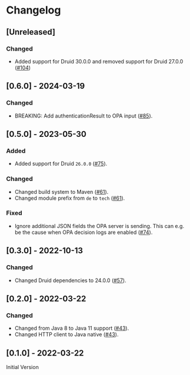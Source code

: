 # Changelog

## [Unreleased]

### Changed

- Added support for Druid 30.0.0 and removed support for Druid 27.0.0 ([#104])

[#104]: https://github.com/stackabletech/druid-opa-authorizer/pull/104

## [0.6.0] - 2024-03-19

### Changed

- BREAKING: Add authenticationResult to OPA input ([#85]).

[#85]: https://github.com/stackabletech/druid-opa-authorizer/pull/85

## [0.5.0] - 2023-05-30

### Added

- Added support for Druid `26.0.0` ([#75]).

### Changed

- Changed build system to Maven ([#61]).
- Changed module prefix from `de` to `tech` ([#61]).

### Fixed

- Ignore additional JSON fields the OPA server is sending. This can e.g. be the cause when OPA decision logs are enabled ([#74]).

[#61]: https://github.com/stackabletech/druid-opa-authorizer/pull/61
[#74]: https://github.com/stackabletech/druid-opa-authorizer/pull/74
[#75]: https://github.com/stackabletech/druid-opa-authorizer/pull/75

## [0.3.0] - 2022-10-13

### Changed

- Changed Druid dependencies to 24.0.0 ([#57]).

[#57]: https://github.com/stackabletech/druid-opa-authorizer/pull/57

## [0.2.0] - 2022-03-22

### Changed

- Changed from Java 8 to Java 11 support ([#43]).
- Changed HTTP client to Java native ([#43]).

[#43]: https://github.com/stackabletech/druid-opa-authorizer/pull/43

## [0.1.0] - 2022-03-22

Initial Version
